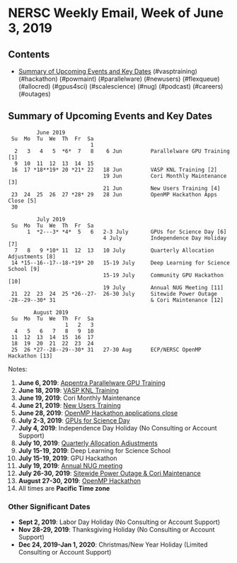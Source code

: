 # NERSC Weekly Email, Week of June 3, 2019 #

## Contents ## 

- [Summary of Upcoming Events and Key Dates](#dates)
(#vasptraining)
(#hackathon)
(#powmaint)
(#parallelware)
(#newusers)
(#flexqueue)
(#allocred)
(#gpus4sci)
(#scalescience)
(#nug)
(#podcast)
(#careers)
(#outages)

## Summary of Upcoming Events and Key Dates <a name="dates"/> ##

             June 2019        
     Su  Mo  Tu  We  Th  Fr  Sa  
                              1  
      2   3   4   5  *6*  7   8    6 Jun         Parallelware GPU Training [1]
      9  10  11  12  13  14  15  
     16  17 *18**19* 20 *21* 22   18 Jun         VASP KNL Training [2] 
                                  19 Jun         Cori Monthly Maintenance [3] 
                                  21 Jun         New Users Training [4] 
     23  24  25  26  27 *28* 29   28 Jun         OpenMP Hackathon Apps Close [5]
     30                    

             July 2019
     Su  Mo  Tu  We  Th  Fr  Sa
          1  *2---3* *4*  5   6   2-3 July       GPUs for Science Day [6]
                                  4 July         Independence Day Holiday [7]
      7   8   9 *10* 11  12  13   10 July        Quarterly Allocation Adjustments [8]
     14 *15--16--17--18-*19* 20   15-19 July     Deep Learning for Science School [9]
                                  15-19 July     Community GPU Hackathon [10]
                                  19 July        Annual NUG Meeting [11]
     21  22  23  24  25 *26--27-  26-30 July     Sitewide Power Outage
    -28--29--30* 31                              & Cori Maintenance [12]

            August 2019       
     Su  Mo  Tu  We  Th  Fr  Sa  
                      1   2   3  
      4   5   6   7   8   9  10  
     11  12  13  14  15  16  17  
     18  19  20  21  22  23  24  
     25  26 *27--28--29--30* 31   27-30 Aug      ECP/NERSC OpenMP Hackathon [13] 


Notes:

1. **June 6, 2019**: [Appentra Parallelware GPU Training](#parallelware)
2. **June 18, 2019**: [VASP KNL Training](#vasptraining)
3. **June 19, 2019**: Cori Monthly Maintenance
4. **June 21, 2019**: [New Users Training](#newusers)
5. **June 28, 2019**: [OpenMP Hackathon applications close](#hackathon)
6. **July 2-3, 2019**: [GPUs for Science Day](#gpus4sci)
7. **July 4, 2019**: Independence Day Holiday (No Consulting or Account Support)
8. **July 10, 2019**: [Quarterly Allocation Adjustments](#allocred)
9. **July 15-19, 2019**: Deep Learning for Science School
10. **July 15-19, 2019**: GPU Hackathon
11. **July 19, 2019**: [Annual NUG meeting](#nug)
12. **July 26-30, 2019**: [Sitewide Power Outage & Cori Maintenance](#powmaint)
12. **August 27-30, 2019**: [OpenMP Hackathon](#hackathon)
13. All times are **Pacific Time zone**


### Other Significant Dates ###
- **Sept 2, 2019**: Labor Day Holiday (No Consulting or Account Support)
- **Nov 28-29, 2019**: Thanksgiving Holiday (No Consulting or Account Support)
- **Dec 24, 2019-Jan 1, 2020**: Christmas/New Year Holiday (Limited Consulting or Account Support)


